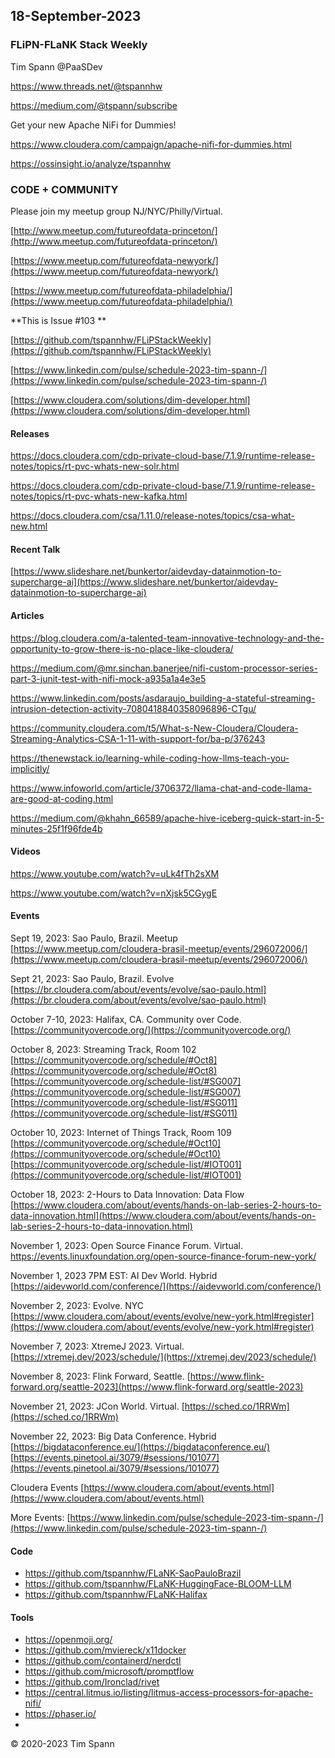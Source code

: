 ## 18-September-2023

### FLiPN-FLaNK Stack Weekly

Tim Spann @PaaSDev

https://www.threads.net/@tspannhw

https://medium.com/@tspann/subscribe

Get your new Apache NiFi for Dummies!

https://www.cloudera.com/campaign/apache-nifi-for-dummies.html

https://ossinsight.io/analyze/tspannhw



### CODE + COMMUNITY

Please join my meetup group NJ/NYC/Philly/Virtual. 

[http://www.meetup.com/futureofdata-princeton/](http://www.meetup.com/futureofdata-princeton/)

[https://www.meetup.com/futureofdata-newyork/](https://www.meetup.com/futureofdata-newyork/)

[https://www.meetup.com/futureofdata-philadelphia/](https://www.meetup.com/futureofdata-philadelphia/)


**This is Issue #103 **

[https://github.com/tspannhw/FLiPStackWeekly](https://github.com/tspannhw/FLiPStackWeekly)

[https://www.linkedin.com/pulse/schedule-2023-tim-spann-/](https://www.linkedin.com/pulse/schedule-2023-tim-spann-/)

[https://www.cloudera.com/solutions/dim-developer.html](https://www.cloudera.com/solutions/dim-developer.html)




#### Releases

https://docs.cloudera.com/cdp-private-cloud-base/7.1.9/runtime-release-notes/topics/rt-pvc-whats-new-solr.html

https://docs.cloudera.com/cdp-private-cloud-base/7.1.9/runtime-release-notes/topics/rt-pvc-whats-new-kafka.html

https://docs.cloudera.com/csa/1.11.0/release-notes/topics/csa-what-new.html


#### Recent Talk

[https://www.slideshare.net/bunkertor/aidevday-datainmotion-to-supercharge-ai](https://www.slideshare.net/bunkertor/aidevday-datainmotion-to-supercharge-ai)


#### Articles

https://blog.cloudera.com/a-talented-team-innovative-technology-and-the-opportunity-to-grow-there-is-no-place-like-cloudera/

https://medium.com/@mr.sinchan.banerjee/nifi-custom-processor-series-part-3-junit-test-with-nifi-mock-a935a1a4e3e5

https://www.linkedin.com/posts/asdaraujo_building-a-stateful-streaming-intrusion-detection-activity-7080418840358096896-CTgu/

https://community.cloudera.com/t5/What-s-New-Cloudera/Cloudera-Streaming-Analytics-CSA-1-11-with-support-for/ba-p/376243

https://thenewstack.io/learning-while-coding-how-llms-teach-you-implicitly/

https://www.infoworld.com/article/3706372/llama-chat-and-code-llama-are-good-at-coding.html

https://medium.com/@khahn_66589/apache-hive-iceberg-quick-start-in-5-minutes-25f1f96fde4b


#### Videos

https://www.youtube.com/watch?v=uLk4fTh2sXM

https://www.youtube.com/watch?v=nXjsk5CGygE




#### Events

Sept 19, 2023:  Sao Paulo, Brazil.   Meetup
[https://www.meetup.com/cloudera-brasil-meetup/events/296072006/](https://www.meetup.com/cloudera-brasil-meetup/events/296072006/)

Sept 21, 2023:  Sao Paulo, Brazil.   Evolve
[https://br.cloudera.com/about/events/evolve/sao-paulo.html](https://br.cloudera.com/about/events/evolve/sao-paulo.html)

October 7-10, 2023:  Halifax, CA.   Community over Code.
[https://communityovercode.org/](https://communityovercode.org/)

October 8, 2023:  Streaming Track, Room 102
[https://communityovercode.org/schedule/#Oct8](https://communityovercode.org/schedule/#Oct8)
[https://communityovercode.org/schedule-list/#SG007](https://communityovercode.org/schedule-list/#SG007)
[https://communityovercode.org/schedule-list/#SG011](https://communityovercode.org/schedule-list/#SG011)

October 10, 2023:  Internet of Things Track, Room 109
[https://communityovercode.org/schedule/#Oct10](https://communityovercode.org/schedule/#Oct10)
[https://communityovercode.org/schedule-list/#IOT001](https://communityovercode.org/schedule-list/#IOT001)

October 18, 2023:  2-Hours to Data Innovation:   Data Flow
[https://www.cloudera.com/about/events/hands-on-lab-series-2-hours-to-data-innovation.html](https://www.cloudera.com/about/events/hands-on-lab-series-2-hours-to-data-innovation.html)

November 1, 2023: Open Source Finance Forum.  Virtual.
[https://events.linuxfoundation.org/open-source-finance-forum-new-york/
](https://events.linuxfoundation.org/open-source-finance-forum-new-york/
)

November 1, 2023 7PM EST:  AI Dev World.  Hybrid
[https://aidevworld.com/conference/](https://aidevworld.com/conference/)

November 2, 2023:  Evolve. NYC
[https://www.cloudera.com/about/events/evolve/new-york.html#register](https://www.cloudera.com/about/events/evolve/new-york.html#register)

November 7, 2023: XtremeJ 2023. Virtual.
[https://xtremej.dev/2023/schedule/](https://xtremej.dev/2023/schedule/)

November 8, 2023: Flink Forward, Seattle.
[https://www.flink-forward.org/seattle-2023](https://www.flink-forward.org/seattle-2023)

November 21, 2023: JCon World. Virtual.
[https://sched.co/1RRWm](https://sched.co/1RRWm)

November 22, 2023: Big Data Conference.   Hybrid  
[https://bigdataconference.eu/](https://bigdataconference.eu/)
[https://events.pinetool.ai/3079/#sessions/101077](https://events.pinetool.ai/3079/#sessions/101077)

Cloudera Events
[https://www.cloudera.com/about/events.html](https://www.cloudera.com/about/events.html)

More Events:
[https://www.linkedin.com/pulse/schedule-2023-tim-spann-/](https://www.linkedin.com/pulse/schedule-2023-tim-spann-/)


#### Code

* https://github.com/tspannhw/FLaNK-SaoPauloBrazil
* https://github.com/tspannhw/FLaNK-HuggingFace-BLOOM-LLM
* https://github.com/tspannhw/FLaNK-Halifax

  
#### Tools

* https://openmoji.org/
* https://github.com/mviereck/x11docker
* https://github.com/containerd/nerdctl
* https://github.com/microsoft/promptflow
* https://github.com/Ironclad/rivet
* https://central.litmus.io/listing/litmus-access-processors-for-apache-nifi/
* https://phaser.io/
* 
  



&copy; 2020-2023 Tim Spann
